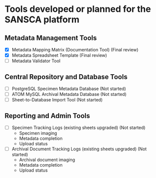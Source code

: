 # Tools developed or planned for the SANSCA platform
## Metadata Management Tools

- [X] Metadata Mapping Matrix (Documentation Tool) (Final review)
- [X] Metadata Spreadsheet Template (Final review)
- [ ] Metadata Validator Tool

## Central Repository and Database Tools

- [ ] PostgreSQL Specimen Metadata Database (Not started)
- [ ] ATOM MySQL Archival Metadata Database (Not started)
- [ ] Sheet-to-Database Import Tool (Not started)

## Reporting and Admin Tools

- [ ] Specimen Tracking Logs (existing sheets upgraded) (Not started)
  - Specimen imaging
  - Metadata completion
  - Upload status
- [ ] Archival Document Tracking Logs (existing sheets upgraded) (Not started)
  - Archival document imaging
  - Metadata completion
  - Upload status
